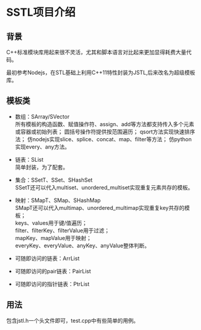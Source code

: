 # **SSTL项目介绍**
## **背景**
C++标准模块库用起来很不灵活，尤其和脚本语言对比起来更加显得耗费大量代码。  

最初参考Nodejs，在STL基础上利用C++11特性封装为JSTL,后来改名为超级模板库。

## **模板类**
* 数组：SArray/SVector  
所有模板的构造函数、赋值操作符、assign、add等方法都支持传入多个元素或容器或初始列表；
圆括号操作符提供按范围遍历；
qsort方法实现快速排序法；
仿nodejs实现slice、splice、concat、map、filter等方法；
仿python实现every、any方法。

* 链表：SList  
简单封装，为了配套。

* 集合：SSetT、SSet、SHashSet  
SSetT还可以代入multiset、unordered_multiset实现重复元素共存的模板。

* 映射：SMapT、SMap、SHashMap  
SMapT还可以代入multimap、unordered_multimap实现重复key共存的模板；  
keys、values用于键/值遍历；  
filter、filterKey、filterValue用于过滤；  
mapKey、mapValue用于映射；  
everyKey、everyValue、anyKey、anyValue整体判断。

* 可随即访问的链表：ArrList

* 可随即访问的pair链表：PairList

* 可随即访问的指针链表：PtrList

## 用法
包含jstl.h一个头文件即可，test.cpp中有些简单的用例。
